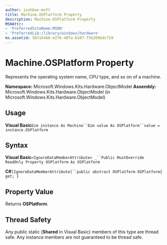 ```yaml
---
author: joshbax-msft
title: Machine.OSPlatform Property
description: Machine.OSPlatform Property
MSHAttr:
- 'PreferredSiteName:MSDN'
- 'PreferredLib:/library/windows/hardware'
ms.assetid: 587a5466-e276-40fa-b107-f5b260bdc719
---
```


# Machine.OSPlatform Property


Represents the operating system name, CPU type, and so on of a machine.

**Namespace:** Microsoft.Windows.Kits.Hardware.ObjectModel **Assembly:** Microsoft.Windows.Kits.Hardware.ObjectModel (in Microsoft.Windows.Kits.Hardware.ObjectModel)

## Usage


**Visual Basic**`Dim instance As Machine``Dim value As OSPlatform``value = instance.OSPlatform`

## Syntax


**Visual Basic**`<IgnoreDataMemberAttribute> _``Public MustOverride ReadOnly Property OSPlatform As OSPlatform`

**C#**`[IgnoreDataMemberAttribute]``public abstract OSPlatform OSPlatform{ get; }`

## Property Value


Returns **OSPlatform**.

## Thread Safety


Any public static (**Shared** in Visual Basic) members of this type are thread safe. Any instance members are not guaranteed to be thread safe.

 

 






